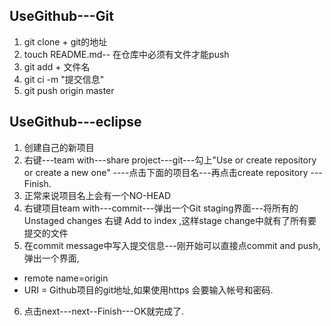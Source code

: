 ## UseGithub---Git
1. git clone + git的地址
2. touch README.md-- 在仓库中必须有文件才能push
3. git add + 文件名
4. git ci -m "提交信息"
5. git push origin master

## UseGithub---eclipse
1. 创建自己的新项目
2. 右键---team with---share project---git---勾上"Use or create repository or create a new one"
   ----点击下面的项目名---再点击create repository ---Finish.
3. 正常来说项目名上会有一个NO-HEAD
4. 右键项目team with---commit---弹出一个Git staging界面---将所有的Unstaged changes 右键 Add to index ,这样stage change中就有了所有要提交的文件
5. 在commit message中写入提交信息---刚开始可以直接点commit and  push,弹出一个界面,
  - remote name=origin
  - URI = Github项目的git地址,如果使用https 会要输入帐号和密码.
6. 点击next---next--Finish---OK就完成了.
